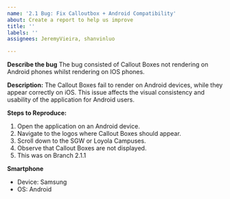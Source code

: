 ```yaml
---
name: '2.1 Bug: Fix Calloutbox + Android Compatibility'
about: Create a report to help us improve
title: ''
labels: ''
assignees: JeremyVieira, shanvinluo

---
```


**Describe the bug**
The bug consisted of Callout Boxes not rendering on Android phones whilst rendering on IOS phones.

**Description:**
The Callout Boxes fail to render on Android devices, while they appear correctly on iOS. This issue affects the visual consistency and usability of the application for Android users.

**Steps to Reproduce:**

1. Open the application on an Android device.
2. Navigate to the logos where Callout Boxes should appear.
3. Scroll down to the SGW or Loyola Campuses.
4. Observe that Callout Boxes are not displayed.
5. This was on Branch 2.1.1

**Smartphone**

- Device: Samsung
- OS: Android
